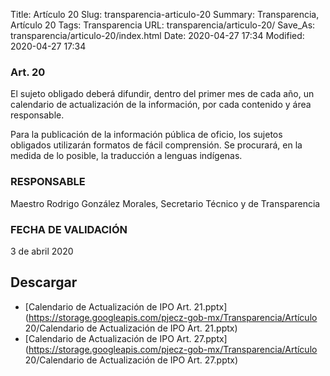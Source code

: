 Title: Artículo 20
Slug: transparencia-articulo-20
Summary: Transparencia, Artículo 20
Tags: Transparencia
URL: transparencia/articulo-20/
Save_As: transparencia/articulo-20/index.html
Date: 2020-04-27 17:34
Modified: 2020-04-27 17:34


### Art. 20

El sujeto obligado deberá difundir, dentro del primer mes de cada año, un calendario de actualización de la información, por cada contenido y área responsable.

Para la publicación de la información pública de oficio, los sujetos obligados utilizarán formatos de fácil comprensión. Se procurará, en la medida de lo posible, la traducción a lenguas indígenas.

### RESPONSABLE

Maestro Rodrigo González Morales, Secretario Técnico y de Transparencia

### FECHA DE VALIDACIÓN

3 de abril 2020



## Descargar


* [Calendario de Actualización de IPO Art. 21.pptx](https://storage.googleapis.com/pjecz-gob-mx/Transparencia/Artículo 20/Calendario de Actualización de IPO Art. 21.pptx)
* [Calendario de Actualización de IPO Art. 27.pptx](https://storage.googleapis.com/pjecz-gob-mx/Transparencia/Artículo 20/Calendario de Actualización de IPO Art. 27.pptx)


